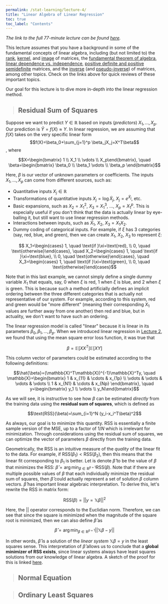 ```yaml
---
permalink: /stat-learning/lecture-4/
title: "Linear Algebra of Linear Regression"
toc: true
toc_label: "Contents"
---
```


_The link to the full 77-minute lecture can be found [here](https://www.youtube.com/watch?v=DjIgj2vJ1nw)._

This lecture assumes that you have a background in some of the fundamental concepts of linear algebra, including (but not limited to) the [rank](https://en.wikipedia.org/wiki/Rank_(linear_algebra)), [kernel](https://en.wikipedia.org/wiki/Kernel_(linear_algebra)), and [image](https://staff.csie.ncu.edu.tw/chia/Course/LinearAlgebra/sec3-1.pdf) of matrices, the [fundamental theorem of algebra](https://en.wikipedia.org/wiki/Fundamental_theorem_of_linear_algebra), [linear dependence vs. independence](https://en.wikipedia.org/wiki/Linear_independence), [positive definite and positive semidefinite](https://en.wikipedia.org/wiki/Definite_symmetric_matrix) matrices, and the [inverse](https://en.wikipedia.org/wiki/Invertible_matrix) (and [pseudo-inverse](https://mathworld.wolfram.com/Pseudoinverse.html)) of matrices, among other topics. Check on the links above for quick reviews of these important topics.

Our goal for this lecture is to dive more in-depth into the linear regression method.

> ## Residual Sum of Squares

Suppose we want to predict $Y\in\mathbb{R}$ based on inputs (_predictors_) $X_1, \ldots, X_p$. Our prediction is $\hat{Y}=f(X)\approx Y$. In linear regression, we are assuming that $f(X)$ takes on the very specific linear form $$f(X)=\beta_0+\sum_{j=1}^p \beta_jX_j=X^T\beta$$, where

$$X=\begin{bmatrix} 1 \\ X_1 \\ \vdots \\ X_p\end{bmatrix}, \quad \beta=\begin{bmatrix} \beta_0 \\ \beta_1 \vdots \\ \beta_p \end{bmatrix}$$

Here, $\beta$ is our vector of unknown parameters or coefficients. The inputs $X_1, \ldots, X_p$ can come from different sources, such as:

  - Quantitative inputs $X_j\in\mathbb{R}$
  - Transformations of quantitative inputs $X_j=\log \tilde{X}_j$, $X_j=e^{\tilde{X}_j}$, etc.
  - Basic expansions, such as $X_2=X_1^2$, $X_3=X_1^3$, $\ldots$, $X_p=X_1^p$. This is especially useful if you don't think that the data is actually linear by eye-balling it, but still want to use linear regression methods.
  - Interactions between inputs, such as $X_1$, $X_2$, $X_3=X_1X_2$.
  - Dummy coding of categorical inputs. For example, if $\xi$ has 3 categories (say, red, blue, and green), then we can create $X_1$, $X_2$, $X_3$ to represent $\xi$:

$$ X_1=\begin{cases} 1, \quad \text{if }\xi=\text{red}, \\ 0, \quad \text{otherwise}\end{cases}, \quad X_2=\begin{cases} 1, \quad \text{if }\xi=\text{blue}, \\ 0, \quad \text{otherwise}\end{cases}, \quad X_3=\begin{cases} 1, \quad \text{if }\xi=\text{green}, \\ 0, \quad \text{otherwise}\end{cases}$$

Note that in this last example, we cannot simply define a single dummy variable $X_1$ that equals, say, 0 when $\xi$ is red, 1 when $\xi$ is blue, and 2 when $\xi$ is green. This is because such a method artificially defines an implicit ordering between the three different categories that is actually not representative of our system. For example, according to this system, red and green would be "more different" (meaning their corresponding $X_1$ values are further away from one another) then red and blue, but in actuality, we don't want to have such an ordering.

The linear regression model is called "linear" because it is linear in its parameters $\beta_0, \beta_1, \ldots, \beta_p$. When we introduced linear regression in [Lecture 2](/stat-learning/lecture-2/index.html), we found that using the mean square error loss function, it was true that

$$\beta=\mathbb{E}[XX^T]\mathbb{E}[XY]$$

This column vector of parameters could be estimated according to the following definitions:

$$\hat{\beta}=(\mathbb{X}^T\mathbb{X})^{-1}\mathbb{X}^Ty, \quad \mathbb{X}=\begin{bmatrix} 1 & x_{11} & \cdots & x_{1p} \\ \vdots & \vdots & \vdots & \vdots \\ 1 & x_{N1} & \cdots & x_{Np} \end{bmatrix}, \quad y=\begin{bmatrix} y_1 \\ \vdots \\ y_N\end{bmatrix}$$

As we will see, it is instructive to see how $\beta$ can be estimated _directly_ from the training data using the **residual sum of squares**, which is defined as

$$\text{RSS}(\beta)=\sum_{i=1}^N (y_i-x_i^T\beta)^2$$

As always, our goal is to minimize this quantity. $\text{RSS}$ is essentially a finite sample version of the $\text{MSE}$, up to a factor of $1/N$ which is irrelevant for minimization. Through considerations using the residual sum of squares, we can optimize the vector of parameters $\beta$ directly from the training data.

Geometrically, the $\text{RSS}$ is an intuitive measure of the _quality_ of the linear fit to the data. For example, if $\text{RSS}(\beta_1)<\text{RSS}(\beta_2)$, then this means that the linear fit corresponding to $\beta_1$ is better. Let is denote $\hat{\beta}$ to be the value of $\beta$ that minimizes the $\text{RSS}$: $\hat{\beta}=\arg \min_{\beta\in\mathbb{R}^{p+1}}\text{RSS}(\beta)$. Note that if there are multiple possible values of $\beta$ that each individually minimize the residual sum of squares, then $\hat{\beta}$ could actually represent a set of solution $\beta$ column vectors. $\hat{\beta}$ has important linear algebraic interpretation. To derive this, let's rewrite the $\text{RSS}$ in matrix form:

$$\text{RSS}(\beta)=\vert\vert y=\mathbb{X}\beta \vert \vert^2$$

Here, the $\vert\vert$ operator corresponds to the Euclidian norm. Therefore, we can see that since the square is minimized when the magnitude of the square root is minimized, then we can also define $\hat{\beta}$ as 

$$\hat{\beta}=\arg \min_{\beta\in\mathbb{R}^{p+1}} \vert \vert \mathbb{X}\beta-y\vert \vert$$

In other words, $\hat{\beta}$ is a solution of the _linear system_ $\mathbb{X}\beta=y$ in the least squares sense. This interpretation of $\hat{\beta}$ allows us to conclude that a **global minimizer of $\text{RSS}$ exists**, since linear systems always have least squares solutions from our knowledge of linear algebra. A sketch of the proof for this is linked [here](https://youtu.be/DjIgj2vJ1nw?t=939).

> ## Normal Equation


> ## Ordinary Least Squares